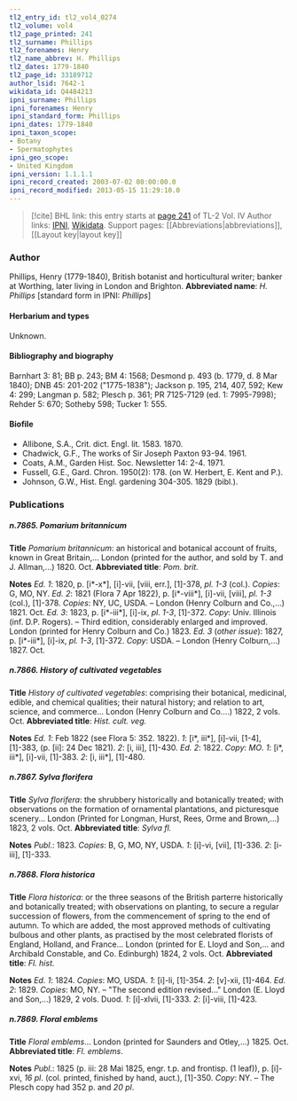 ```yaml
---
tl2_entry_id: tl2_vol4_0274
tl2_volume: vol4
tl2_page_printed: 241
tl2_surname: Phillips
tl2_forenames: Henry
tl2_name_abbrev: H. Phillips
tl2_dates: 1779-1840
tl2_page_id: 33189712
author_lsid: 7642-1
wikidata_id: Q4484213
ipni_surname: Phillips
ipni_forenames: Henry
ipni_standard_form: Phillips
ipni_dates: 1779-1840
ipni_taxon_scope: 
- Botany
- Spermatophytes
ipni_geo_scope: 
- United Kingdom
ipni_version: 1.1.1.1
ipni_record_created: 2003-07-02 00:00:00.0
ipni_record_modified: 2013-05-15 11:29:10.0
---
```


> [!cite] BHL link: this entry starts at [page 241](https://www.biodiversitylibrary.org/page/33189712) of TL-2 Vol. IV
> Author links: [IPNI](https://www.ipni.org/a/7642-1), [Wikidata](https://www.wikidata.org/wiki/Q4484213). Support pages: [[Abbreviations|abbreviations]], [[Layout key|layout key]]

### Author

Phillips, Henry (1779-1840), British botanist and horticultural writer; banker at Worthing, later living in London and Brighton. 
**Abbreviated name**: *H. Phillips* \[standard form in IPNI: *Phillips*\]

#### Herbarium and types

Unknown.

#### Bibliography and biography

Barnhart 3: 81; BB p. 243; BM 4: 1568; Desmond p. 493 (b. 1779, d. 8 Mar 1840); DNB 45: 201-202 ("1775-1838"); Jackson p. 195, 214, 407, 592; Kew 4: 299; Langman p. 582; Plesch p. 361; PR 7125-7129 (ed. 1: 7995-7998); Rehder 5: 670; Sotheby 598; Tucker 1: 555.

#### Biofile

- Allibone, S.A., Crit. dict. Engl. lit. 1583. 1870.
- Chadwick, G.F., The works of Sir Joseph Paxton 93-94. 1961.
- Coats, A.M., Garden Hist. Soc. Newsletter 14: 2-4. 1971.
- Fussell, G.E., Gard. Chron. 1950(2): 178. (on W. Herbert, E. Kent and P.).
- Johnson, G.W., Hist. Engl. gardening 304-305. 1829 (bibl.).

### Publications

##### n.7865. Pomarium britannicum

**Title**
*Pomarium britannicum*: an historical and botanical account of fruits, known in Great Britain,... London (printed for the author, and sold by T. and J. Allman,...) 1820. Oct.
**Abbreviated title**: *Pom. brit.*

**Notes**
*Ed. 1*: 1820, p. \[i\*-x\*\], \[i\]-vii, \[viii, err.\], \[1\]-378, *pl. 1-3* (col.). *Copies*: G, MO, NY.
*Ed. 2*: 1821 (Flora 7 Apr 1822), p. \[i\*-viii\*\], \[i\]-vii, \[viii\], *pl. 1-3* (col.), \[1\]-378. *Copies*: NY, UC, USDA. – London (Henry Colburn and Co.,...) 1821. Oct.
*Ed. 3*: 1823, p. \[i\*-iii\*\], \[i\]-ix, *pl. 1-3*, \[1\]-372. *Copy*: Univ. Illinois (inf. D.P. Rogers). – Third edition, considerably enlarged and improved. London (printed for Henry Colburn and Co.) 1823.
*Ed. 3* (*other issue*): 1827, p. \[i\*-iii\*\], \[i\]-ix, *pl. 1-3*, \[1\]-372. *Copy*: USDA. – London (Henry Colburn,...) 1827. Oct.

##### n.7866. History of cultivated vegetables

**Title**
*History of cultivated vegetables*: comprising their botanical, medicinal, edible, and chemical qualities; their natural history; and relation to art, science, and commerce... London (Henry Colburn and Co....) 1822, 2 vols. Oct.
**Abbreviated title**: *Hist. cult. veg.*

**Notes**
*Ed. 1*: Feb 1822 (see Flora 5: 352. 1822).
*1*: \[i\*, iii\*\], \[i\]-vii, \[1-4\], \[1\]-383, (p. \[ii\]: 24 Dec 1821).
*2*: \[i, iii\], \[1\]-430.
*Ed. 2*: 1822. *Copy*: *MO*.
*1*: \[i\*, iii\*\], \[i\]-vii, \[1\]-383.
*2*: \[i, iii\*\], \[1\]-480.

##### n.7867. Sylva florifera

**Title**
*Sylva florifera*: the shrubbery historically and botanically treated; with observations on the formation of ornamental plantations, and picturesque scenery... London (Printed for Longman, Hurst, Rees, Orme and Brown,...) 1823, 2 vols. Oct.
**Abbreviated title**: *Sylva fl.*

**Notes**
*Publ*.: 1823. *Copies*: B, G, MO, NY, USDA.
*1*: \[i\]-vi, \[vii\], \[1\]-336.
*2*: \[i-iii\], \[1\]-333.

##### n.7868. Flora historica

**Title**
*Flora historica*: or the three seasons of the British parterre historically and botanically treated; with observations on planting, to secure a regular succession of flowers, from the commencement of spring to the end of autumn. To which are added, the most approved methods of cultivating bulbous and other plants, as practised by the most celebrated florists of England, Holland, and France... London (printed for E. Lloyd and Son,... and Archibald Constable, and Co. Edinburgh) 1824, 2 vols. Oct.
**Abbreviated title**: *Fl. hist.*

**Notes**
*Ed. 1*: 1824. *Copies*: MO, USDA.
*1*: \[i\]-li, \[1\]-354.
*2*: \[v\]-xii, \[1\]-464.
*Ed. 2*: 1829. *Copies*: MO, NY. – "The second edition revised..." London (E. Lloyd and Son,...) 1829, 2 vols. Duod.
*1*: \[i\]-xlvii, \[1\]-333.
*2*: \[i\]-viii, \[1\]-423.

##### n.7869. Floral emblems

**Title**
*Floral emblems*... London (printed for Saunders and Otley,...) 1825. Oct.
**Abbreviated title**: *Fl. emblems*.

**Notes**
*Publ*.: 1825 (p. iii: 28 Mai 1825, engr. t.p. and frontisp. (1 leaf)), p. \[i\]-xvi, *16 pl*. (col. printed, finished by hand, auct.), \[1\]-350. *Copy*: NY. – The Plesch copy had 352 p. and *20 pl*.


